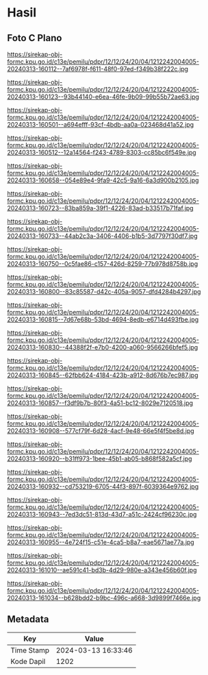 # Hasil

## Foto C Plano

https://sirekap-obj-formc.kpu.go.id/c13e/pemilu/pdpr/12/12/24/20/04/1212242004005-20240313-160112--7af6978f-f611-48f0-97ed-f349b38f222c.jpg

https://sirekap-obj-formc.kpu.go.id/c13e/pemilu/pdpr/12/12/24/20/04/1212242004005-20240313-160123--93b44140-e6ea-46fe-9b09-99b55b72ae63.jpg

https://sirekap-obj-formc.kpu.go.id/c13e/pemilu/pdpr/12/12/24/20/04/1212242004005-20240313-160501--a694efff-93cf-4bdb-aa0a-023468d41a52.jpg

https://sirekap-obj-formc.kpu.go.id/c13e/pemilu/pdpr/12/12/24/20/04/1212242004005-20240313-160512--12a14564-f243-4789-8303-cc85bc6f549e.jpg

https://sirekap-obj-formc.kpu.go.id/c13e/pemilu/pdpr/12/12/24/20/04/1212242004005-20240313-160658--054e89e4-9fa9-42c5-9a16-6a3d900b2105.jpg

https://sirekap-obj-formc.kpu.go.id/c13e/pemilu/pdpr/12/12/24/20/04/1212242004005-20240313-160723--83ba859a-39f1-4226-83ad-b33517b71faf.jpg

https://sirekap-obj-formc.kpu.go.id/c13e/pemilu/pdpr/12/12/24/20/04/1212242004005-20240313-160733--44ab2c3a-3406-4406-b1b5-3d7797f30df7.jpg

https://sirekap-obj-formc.kpu.go.id/c13e/pemilu/pdpr/12/12/24/20/04/1212242004005-20240313-160750--0c5fae86-c157-426d-8259-77b978d8758b.jpg

https://sirekap-obj-formc.kpu.go.id/c13e/pemilu/pdpr/12/12/24/20/04/1212242004005-20240313-160800--83c85587-d42c-405a-9057-dfd4284b4297.jpg

https://sirekap-obj-formc.kpu.go.id/c13e/pemilu/pdpr/12/12/24/20/04/1212242004005-20240313-160815--7d67e68b-53bd-4694-8edb-e6714d493fbe.jpg

https://sirekap-obj-formc.kpu.go.id/c13e/pemilu/pdpr/12/12/24/20/04/1212242004005-20240313-160830--44388f2f-e7b0-4200-a060-9566266bfef5.jpg

https://sirekap-obj-formc.kpu.go.id/c13e/pemilu/pdpr/12/12/24/20/04/1212242004005-20240313-160845--62fbb624-4184-423b-a912-8d676b7ec987.jpg

https://sirekap-obj-formc.kpu.go.id/c13e/pemilu/pdpr/12/12/24/20/04/1212242004005-20240313-160857--f3df9b7b-80f3-4a51-bc12-8029e7120518.jpg

https://sirekap-obj-formc.kpu.go.id/c13e/pemilu/pdpr/12/12/24/20/04/1212242004005-20240313-160908--577cf79f-6d28-4acf-9e48-66e5f4f5be8d.jpg

https://sirekap-obj-formc.kpu.go.id/c13e/pemilu/pdpr/12/12/24/20/04/1212242004005-20240313-160920--b31ff973-1bee-45b1-ab05-b868f582a5cf.jpg

https://sirekap-obj-formc.kpu.go.id/c13e/pemilu/pdpr/12/12/24/20/04/1212242004005-20240313-160932--cd753219-6705-44f3-897f-6039364e9762.jpg

https://sirekap-obj-formc.kpu.go.id/c13e/pemilu/pdpr/12/12/24/20/04/1212242004005-20240313-160943--7ed3dc51-813d-43d7-a51c-2424cf96230c.jpg

https://sirekap-obj-formc.kpu.go.id/c13e/pemilu/pdpr/12/12/24/20/04/1212242004005-20240313-160955--4e724f15-c51e-4ca5-b8a7-eae5671ae77a.jpg

https://sirekap-obj-formc.kpu.go.id/c13e/pemilu/pdpr/12/12/24/20/04/1212242004005-20240313-161010--ae591c41-bd3b-4d29-980e-a343e456b60f.jpg

https://sirekap-obj-formc.kpu.go.id/c13e/pemilu/pdpr/12/12/24/20/04/1212242004005-20240313-161034--b628bdd2-b9bc-496c-a668-3d9899f7466e.jpg


## Metadata

| Key        | Value               |
| ---------- | ------------------- |
| Time Stamp | 2024-03-13 16:33:46 |
| Kode Dapil | 1202                |



